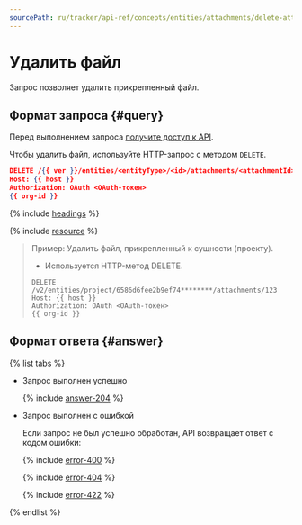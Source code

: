 ```yaml
---
sourcePath: ru/tracker/api-ref/concepts/entities/attachments/delete-attachment.md
---
```

# Удалить файл

Запрос позволяет удалить прикрепленный файл.

## Формат запроса {#query}

Перед выполнением запроса [получите доступ к API](../../access.md).

Чтобы удалить файл, используйте HTTP-запрос с методом `DELETE`.

```json
DELETE /{{ ver }}/entities/<entityType>/<id>/attachments/<attachmentId>
Host: {{ host }}
Authorization: OAuth <OAuth-токен>
{{ org-id }}
```

{% include [headings](../../../../_includes/tracker/api/headings.md) %}

{% include [resource](../../../../_includes/tracker/api/resource-entity-attach.md) %}

> Пример: Удалить файл, прикрепленный к сущности (проекту).
>
> - Используется HTTP-метод DELETE.
>
> ```
> DELETE /v2/entities/project/6586d6fee2b9ef74********/attachments/123
> Host: {{ host }}
> Authorization: OAuth <OAuth-токен>
> {{ org-id }}
> ```

## Формат ответа {#answer}

{% list tabs %}

- Запрос выполнен успешно

  {% include [answer-204](../../../../_includes/tracker/api/answer-204.md) %}

- Запрос выполнен с ошибкой

  Если запрос не был успешно обработан, API возвращает ответ с кодом ошибки:

  {% include [error-400](../../../../_includes/tracker/api/answer-error-400.md) %}
  
  {% include [error-404](../../../../_includes/tracker/api/answer-error-404.md) %}
  
  {% include [error-422](../../../../_includes/tracker/api/answer-error-422.md) %}

{% endlist %}
